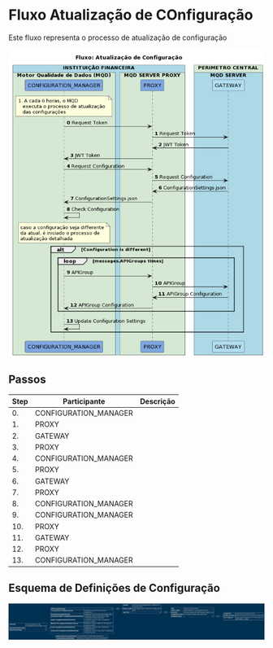 # Fluxo Atualização de COnfiguração

Este fluxo representa o processo de atualização de configuração

![Image 1. ](./desenhos/fluxo_atualizacao_configuracao.png)

## Passos

| Step | Participante | Descrição |
|-|-|-|
| 0. | CONFIGURATION_MANAGER |  |
| 1. | PROXY |  |
| 2. | GATEWAY |  |
| 3. | PROXY |  |
| 4. | CONFIGURATION_MANAGER |  |
| 5. | PROXY |  |
| 6. | GATEWAY |  |
| 7. | PROXY |  |
| 8. | CONFIGURATION_MANAGER |  |
| 9. | CONFIGURATION_MANAGER |
| 10. | PROXY |  |
| 11. | GATEWAY |
| 12. | PROXY |  |
| 13. | CONFIGURATION_MANAGER |

## Esquema de Definições de Configuração



![Image 2. ](./desenhos/configuration_settings_schema.png)